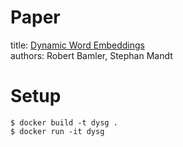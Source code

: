 # Paper
title: [Dynamic Word Embeddings](https://arxiv.org/abs/1702.08359)   
authors: Robert Bamler, Stephan Mandt

# Setup
```
$ docker build -t dysg .   
$ docker run -it dysg
```

